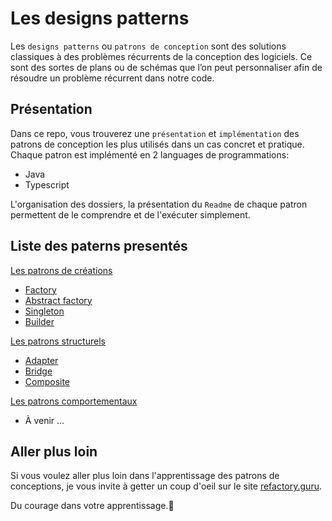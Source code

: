 # Les designs patterns

Les `designs patterns` ou `patrons de conception` sont des solutions classiques à des problèmes récurrents de la conception des logiciels. Ce sont des sortes de plans ou de schémas que l’on peut personnaliser afin de résoudre un problème récurrent dans notre code.

## Présentation

Dans ce repo, vous trouverez une `présentation` et `implémentation` des patrons de conception les plus utilisés dans un cas concret et pratique. Chaque patron est implémenté en 2 languages de programmations:

- Java
- Typescript

L'organisation des dossiers, la présentation du `Readme` de chaque patron permettent de le comprendre et de l'exécuter simplement.

## Liste des paterns presentés

<u>Les patrons de créations</u>

- [Factory](https://github.com/ngimdock/design-patterns/tree/main/1-patrons-de-creations/factory)
- [Abstract factory](https://github.com/ngimdock/design-patterns/tree/main/1-patrons-de-creations/abstract-factory)
- [Singleton](https://github.com/ngimdock/design-patterns/tree/main/1-patrons-de-creations/singleton)
- [Builder](https://github.com/ngimdock/design-patterns/tree/main/1-patrons-de-creations/builder)

<u>Les patrons structurels</u>

- [Adapter](https://github.com/ngimdock/design-patterns/tree/main/2-pattrons-de-structures/adapter)
- [Bridge](https://github.com/ngimdock/design-patterns/tree/main/2-pattrons-de-structures/bridge)
- [Composite](https://github.com/ngimdock/design-patterns/tree/main/2-pattrons-de-structures/composite)

<u>Les patrons comportementaux</u>

- À venir ...

## Aller plus loin

Si vous voulez aller plus loin dans l'apprentissage des patrons de conceptions, je vous invite à getter un coup d'oeil sur le site [refactory.guru](https://refactoring.guru/design-patterns).

Du courage dans votre apprentissage.🦾
